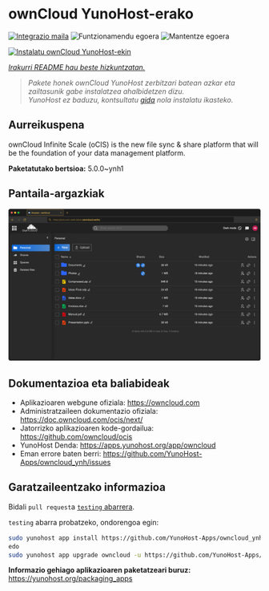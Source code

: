 <!--
Ohart ongi: README hau automatikoki sortu da <https://github.com/YunoHost/apps/tree/master/tools/readme_generator>ri esker
EZ editatu eskuz.
-->

# ownCloud YunoHost-erako

[![Integrazio maila](https://apps.yunohost.org/badge/integration/owncloud)](https://ci-apps.yunohost.org/ci/apps/owncloud/)
![Funtzionamendu egoera](https://apps.yunohost.org/badge/state/owncloud)
![Mantentze egoera](https://apps.yunohost.org/badge/maintained/owncloud)

[![Instalatu ownCloud YunoHost-ekin](https://install-app.yunohost.org/install-with-yunohost.svg)](https://install-app.yunohost.org/?app=owncloud)

*[Irakurri README hau beste hizkuntzatan.](./ALL_README.md)*

> *Pakete honek ownCloud YunoHost zerbitzari batean azkar eta zailtasunik gabe instalatzea ahalbidetzen dizu.*  
> *YunoHost ez baduzu, kontsultatu [gida](https://yunohost.org/install) nola instalatu ikasteko.*

## Aurreikuspena

ownCloud Infinite Scale (oCIS) is the new file sync & share platform that will be the foundation of your data management platform.

**Paketatutako bertsioa:** 5.0.0~ynh1

## Pantaila-argazkiak

![ownCloud(r)en pantaila-argazkia](./doc/screenshots/screenshot.png)

## Dokumentazioa eta baliabideak

- Aplikazioaren webgune ofiziala: <https://owncloud.com>
- Administratzaileen dokumentazio ofiziala: <https://doc.owncloud.com/ocis/next/>
- Jatorrizko aplikazioaren kode-gordailua: <https://github.com/owncloud/ocis>
- YunoHost Denda: <https://apps.yunohost.org/app/owncloud>
- Eman errore baten berri: <https://github.com/YunoHost-Apps/owncloud_ynh/issues>

## Garatzaileentzako informazioa

Bidali `pull request`a [`testing` abarrera](https://github.com/YunoHost-Apps/owncloud_ynh/tree/testing).

`testing` abarra probatzeko, ondorengoa egin:

```bash
sudo yunohost app install https://github.com/YunoHost-Apps/owncloud_ynh/tree/testing --debug
edo
sudo yunohost app upgrade owncloud -u https://github.com/YunoHost-Apps/owncloud_ynh/tree/testing --debug
```

**Informazio gehiago aplikazioaren paketatzeari buruz:** <https://yunohost.org/packaging_apps>
